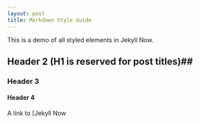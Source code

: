 ```yaml
---
layout: post
title: Markdown Style Guide
---
```


This is a demo of all styled elements in Jekyll Now.

## Header 2 (H1 is reserved for post titles)##

### Header 3

#### Header 4

A link to [Jekyll Now
